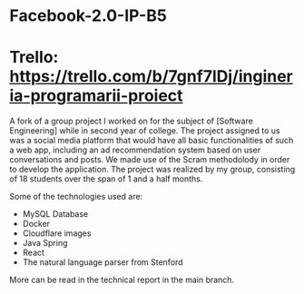 # Facebook-2.0-IP-B5

# Trello: https://trello.com/b/7gnf7lDj/ingineria-programarii-proiect

A fork of a group project I worked on for the subject of [Software Engineering] while in second year of college. The project assigned to us was a social media platform that would have all basic functionalities of such a web app, including an ad recommendation system based on user conversations and posts. We made use of the Scram methodolody in order to develop the application. The project was realized by my group, consisting of 18 students over the span of 1 and a half months.

Some of the technologies used are:

* MySQL Database
* Docker
* Cloudflare images
* Java Spring
* React
* The natural language parser from Stenford

More can be read in the technical report in the main branch.
